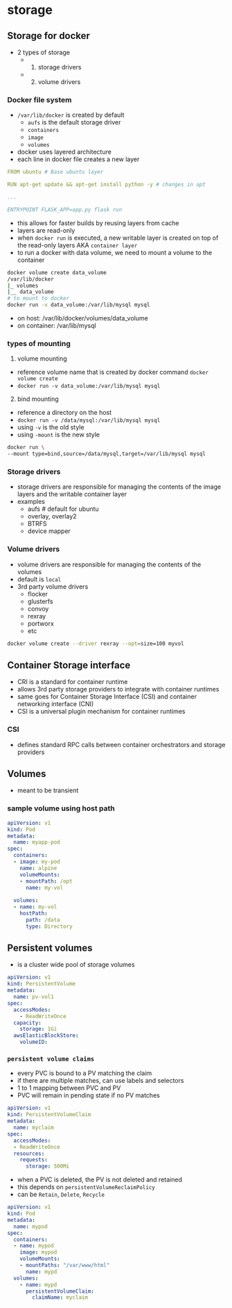 # storage
## Storage for docker
- 2 types of storage
    - 1. storage drivers
    - 2. volume drivers
### Docker file system
- `/var/lib/docker` is created by default
  - `aufs` is the default storage driver
  - `containers` 
  - `image`
  - `volumes`
- docker uses layered architecture 
- each line in docker file creates a new layer
```yaml
FROM ubuntu # Base ubuntu layer

RUN apt-get update && apt-get install python -y # changes in apt

...

ENTRYPOINT FLASK_APP=app.py flask run
```
- this allows for faster builds by reusing layers from cache
- layers are read-only
- when `docker run` is executed, a new writable layer is created on top of the read-only layers AKA `container layer`
- to run a docker with data volume, we need to mount a volume to the container
```bash
docker volume create data_volume
/var/lib/docker
|_ volumes
|__ data_volume
# to mount to docker
docker run -v data_volume:/var/lib/mysql mysql
```
- on host: /var/lib/docker/volumes/data_volume
- on container: /var/lib/mysql
### types of mounting
1. volume mounting
- reference volume name that is created by docker command `docker volume create`
- `docker run -v data_volume:/var/lib/mysql mysql`
2. bind mounting
- reference a directory on the host
- `docker run -v /data/mysql:/var/lib/mysql mysql`
- using `-v` is the old style
- using `-mount` is the new style
```bash
docker run \
--mount type=bind,source=/data/mysql,target=/var/lib/mysql mysql
```
### Storage drivers
- storage drivers are responsible for managing the contents of the image layers and the writable container layer
- examples
    - aufs # default for ubuntu
    - overlay, overlay2
    - BTRFS
    - device mapper
### Volume drivers
- volume drivers are responsible for managing the contents of the volumes
- default is `local`
- 3rd party volume drivers
    - flocker
    - glusterfs
    - convoy
    - rexray
    - portworx
    - etc
```bash
docker volume create --driver rexray --opt=size=100 myvol
```
## Container Storage interface
- CRI is a standard for container runtime
- allows 3rd party storage providers to integrate with container runtimes
- same goes for Container Storage Interface (CSI) and container networking interface (CNI)
- CSI is a universal plugin mechanism for container runtimes
### CSI 
- defines standard RPC calls between container orchestrators and storage providers
## Volumes
- meant to be transient
### sample volume using host path
```yaml
apiVersion: v1
kind: Pod
metadata:
  name: myapp-pod
spec:
  containers:
  - image: my-pod
    name: alpine
    volumeMounts:
    - mountPath: /opt
      name: my-vol
      
  volumes:
  - name: my-vol
    hostPath:
      path: /data
      type: Directory

```
## Persistent volumes
- is a cluster wide pool of storage volumes
```yaml
apiVersion: v1
kind: PersistentVolume
metadata:
  name: pv-vol1
spec:
  accessModes:
    - ReadWriteOnce
  capacity:
    storage: 1Gi
  awsElasticBlockStore:
    volumeID: 

```
### `persistent volume claims`
- every PVC is bound to a PV matching the claim
- if there are multiple matches, can use labels and selectors
- 1 to 1 mapping between PVC and PV
- PVC will remain in pending state if no PV matches
```yaml
apiVersion: v1
kind: PersistentVolumeClaim
metadata:
  name: myclaim
spec:
  accessModes:
  - ReadWriteOnce
  resources:
    requests:
      storage: 500Mi
```
- when a PVC is deleted, the PV is not deleted and retained
- this depends on `persistentVolumeReclaimPolicy`
- can be `Retain`, `Delete`, `Recycle`
```yaml
apiVersion: v1
kind: Pod
metadata:
  name: mypod
spec:
  containers:
  - name: mypod
    image: mypod
    volumeMounts:
    - mountPaths: "/var/www/html"
      name: mypd
  volumes:
    - name: mypd
      persistentVolumeClaim:
        claimName: myclaim
```